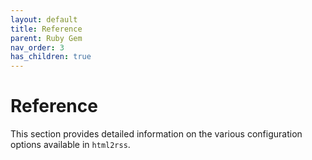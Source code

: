 ```yaml
---
layout: default
title: Reference
parent: Ruby Gem
nav_order: 3
has_children: true
---
```


# Reference

This section provides detailed information on the various configuration options available in `html2rss`.
